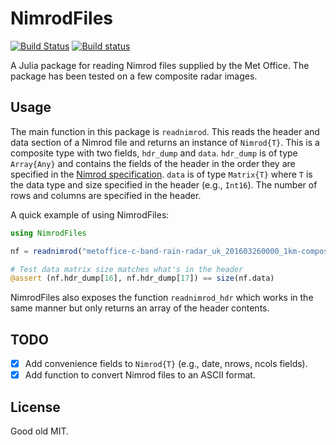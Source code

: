 # NimrodFiles

[![Build Status](https://travis-ci.org/alexjohnj/NimrodFiles.jl.svg?branch=master)](https://travis-ci.org/alexjohnj/NimrodFiles.jl)
[![Build status](https://ci.appveyor.com/api/projects/status/0xwx5mqvn7bad44b?svg=true)](https://ci.appveyor.com/project/alexjohnj/nimrodfiles-jl)

A Julia package for reading Nimrod files supplied by the Met Office. The package
has been tested on a few composite radar images.

## Usage

The main function in this package is `readnimrod`. This reads the header and
data section of a Nimrod file and returns an instance of `Nimrod{T}`. This is a
composite type with two fields, `hdr_dump` and `data`. `hdr_dump` is of type `Array{Any}`
and contains the fields of the header in the order they are specified in
the [Nimrod specification][nimrod-spec]. `data` is of type `Matrix{T}` where `T`
is the data type and size specified in the header (e.g., `Int16`). The number of
rows and columns are specified in the header.

[nimrod-spec]: http://browse.ceda.ac.uk/browse/badc/ukmo-nimrod/doc/Nimrod_File_Format_v1.7.pdf

A quick example of using NimrodFiles:

``` julia
using NimrodFiles

nf = readnimrod("metoffice-c-band-rain-radar_uk_201603260000_1km-composite.dat")

# Test data matrix size matches what's in the header
@assert (nf.hdr_dump[16], nf.hdr_dump[17]) == size(nf.data)
```

NimrodFiles also exposes the function `readnimrod_hdr` which works in the same
manner but only returns an array of the header contents.

## TODO

- [x] Add convenience fields to `Nimrod{T}` (e.g., date, nrows, ncols fields).
- [x] Add function to convert Nimrod files to an ASCII format.

## License

Good old MIT.
